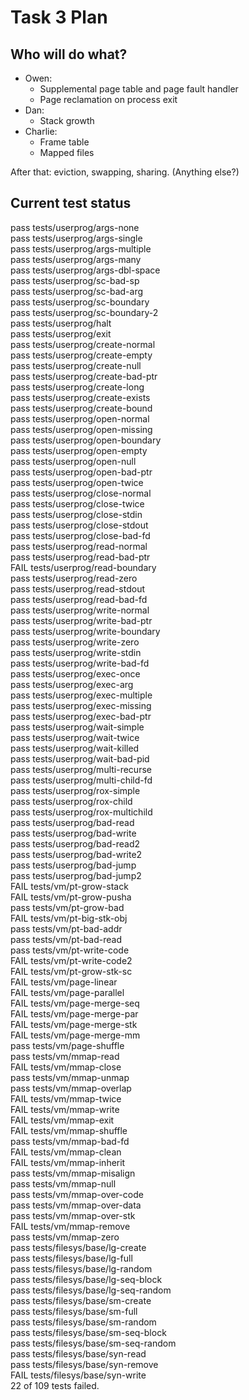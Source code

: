 Task 3 Plan
===========

Who will do what?
-----------------
* Owen:
    * Supplemental page table and page fault handler
    * Page reclamation on process exit
* Dan:
    * Stack growth
* Charlie:
    * Frame table
    * Mapped files

After that: eviction, swapping, sharing. (Anything else?)

Current test status
-------------------

pass tests/userprog/args-none  
pass tests/userprog/args-single  
pass tests/userprog/args-multiple  
pass tests/userprog/args-many  
pass tests/userprog/args-dbl-space  
pass tests/userprog/sc-bad-sp  
pass tests/userprog/sc-bad-arg  
pass tests/userprog/sc-boundary  
pass tests/userprog/sc-boundary-2  
pass tests/userprog/halt  
pass tests/userprog/exit  
pass tests/userprog/create-normal  
pass tests/userprog/create-empty  
pass tests/userprog/create-null  
pass tests/userprog/create-bad-ptr  
pass tests/userprog/create-long  
pass tests/userprog/create-exists  
pass tests/userprog/create-bound  
pass tests/userprog/open-normal  
pass tests/userprog/open-missing  
pass tests/userprog/open-boundary  
pass tests/userprog/open-empty  
pass tests/userprog/open-null  
pass tests/userprog/open-bad-ptr  
pass tests/userprog/open-twice  
pass tests/userprog/close-normal  
pass tests/userprog/close-twice  
pass tests/userprog/close-stdin  
pass tests/userprog/close-stdout  
pass tests/userprog/close-bad-fd  
pass tests/userprog/read-normal  
pass tests/userprog/read-bad-ptr  
FAIL tests/userprog/read-boundary  
pass tests/userprog/read-zero  
pass tests/userprog/read-stdout  
pass tests/userprog/read-bad-fd  
pass tests/userprog/write-normal  
pass tests/userprog/write-bad-ptr  
pass tests/userprog/write-boundary  
pass tests/userprog/write-zero  
pass tests/userprog/write-stdin  
pass tests/userprog/write-bad-fd  
pass tests/userprog/exec-once  
pass tests/userprog/exec-arg  
pass tests/userprog/exec-multiple  
pass tests/userprog/exec-missing  
pass tests/userprog/exec-bad-ptr  
pass tests/userprog/wait-simple  
pass tests/userprog/wait-twice  
pass tests/userprog/wait-killed  
pass tests/userprog/wait-bad-pid  
pass tests/userprog/multi-recurse  
pass tests/userprog/multi-child-fd  
pass tests/userprog/rox-simple  
pass tests/userprog/rox-child  
pass tests/userprog/rox-multichild  
pass tests/userprog/bad-read  
pass tests/userprog/bad-write  
pass tests/userprog/bad-read2  
pass tests/userprog/bad-write2  
pass tests/userprog/bad-jump  
pass tests/userprog/bad-jump2  
FAIL tests/vm/pt-grow-stack  
FAIL tests/vm/pt-grow-pusha  
pass tests/vm/pt-grow-bad  
FAIL tests/vm/pt-big-stk-obj  
pass tests/vm/pt-bad-addr  
pass tests/vm/pt-bad-read  
pass tests/vm/pt-write-code  
FAIL tests/vm/pt-write-code2  
FAIL tests/vm/pt-grow-stk-sc  
FAIL tests/vm/page-linear  
FAIL tests/vm/page-parallel  
FAIL tests/vm/page-merge-seq  
FAIL tests/vm/page-merge-par  
FAIL tests/vm/page-merge-stk  
FAIL tests/vm/page-merge-mm  
pass tests/vm/page-shuffle  
pass tests/vm/mmap-read  
FAIL tests/vm/mmap-close  
pass tests/vm/mmap-unmap  
pass tests/vm/mmap-overlap  
FAIL tests/vm/mmap-twice  
FAIL tests/vm/mmap-write  
FAIL tests/vm/mmap-exit  
FAIL tests/vm/mmap-shuffle  
pass tests/vm/mmap-bad-fd  
FAIL tests/vm/mmap-clean  
FAIL tests/vm/mmap-inherit  
pass tests/vm/mmap-misalign  
pass tests/vm/mmap-null  
pass tests/vm/mmap-over-code  
pass tests/vm/mmap-over-data  
pass tests/vm/mmap-over-stk  
FAIL tests/vm/mmap-remove  
pass tests/vm/mmap-zero  
pass tests/filesys/base/lg-create  
pass tests/filesys/base/lg-full  
pass tests/filesys/base/lg-random  
pass tests/filesys/base/lg-seq-block  
pass tests/filesys/base/lg-seq-random  
pass tests/filesys/base/sm-create  
pass tests/filesys/base/sm-full  
pass tests/filesys/base/sm-random  
pass tests/filesys/base/sm-seq-block  
pass tests/filesys/base/sm-seq-random  
pass tests/filesys/base/syn-read  
pass tests/filesys/base/syn-remove  
FAIL tests/filesys/base/syn-write  
22 of 109 tests failed.
